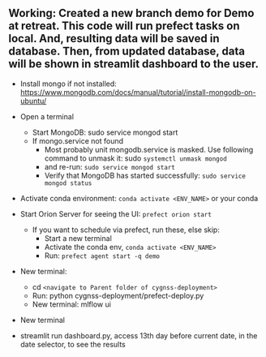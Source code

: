 ## Working: Created a new branch demo for Demo at retreat. This code will run prefect tasks on local.  And, resulting data will be saved in database. Then, from updated database, data will be shown in streamlit dashboard to the user.


 
- Install mongo if not installed: https://www.mongodb.com/docs/manual/tutorial/install-mongodb-on-ubuntu/
- Open a terminal
  - Start MongoDB: sudo service mongod start
  - If mongo.service not found
    -   Most probably unit mongodb.service is masked. Use following command to unmask it: sudo `systemctl unmask mongod`
    -   and re-run: `sudo service mongod start`
    -   Verify that MongoDB has started successfully: `sudo service mongod status`
-   Activate conda environment: `conda activate <ENV_NAME>` or your conda 
-   Start Orion Server for seeing the UI: `prefect orion start`
     -   If you want to schedule via prefect, run these, else skip:
         -   Start a new terminal 
         -   Activate the conda env, `conda activate <ENV_NAME>`
         -   Run: `prefect agent start -q demo`
-   New terminal: 
     -   cd  `<navigate to Parent folder of cygnss-deployment> `
     -   Run:  python cygnss-deployment/prefect-deploy.py
     -   New terminal: mlflow ui 

-  New terminal
  - streamlit run dashboard.py, access 13th day before current date, in the date selector, to see the results


	
